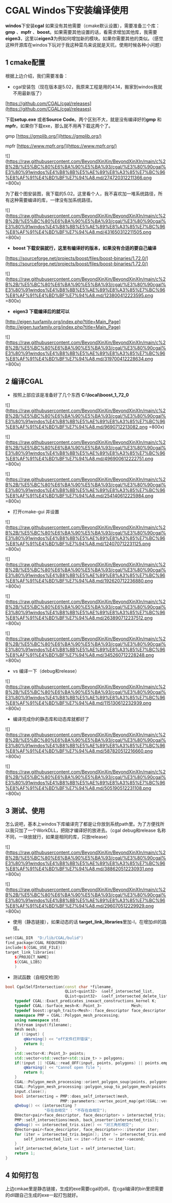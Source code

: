 # CGAL Windos下安装编译使用



**windos**下安装**cgal** 如果没有其他需要（cmake默认设置），需要准备三个库：**gmp**  、**mpfr** 、**boost**。如果需要其他设置的话，看需求增加其他库，我需要**eigen3**，这里以**eigen3**为例如何增加新的模块。如果你需要其他的类似。（感觉这种开源库在windos下玩对于我这种菜鸟来说就是天坑，使用时候各种小问题）


## 1 cmake配置

根据上边介绍，我们需要准备：
- cgal安装包（现在版本是5.02，我原来工程是用的4.14，搬家到windos我就不用最新版了）

[https://github.com/CGAL/cgal/releases](https://github.com/CGAL/cgal/releases)

下载**setup.exe** 或者**Source Code**。两个区别不大，就是没有编译好的**gmp** 和**mpfr**。如果你下载exe，那么就不用再下载这两个了。

gmp  [https://gmplib.org/](https://gmplib.org/)

mpfr [https://www.mpfr.org/](https://www.mpfr.org/)

![](https://raw.githubusercontent.com/BeyondXinXin/BeyondXinXIn/main/c%2B%2B/%E5%BC%80%E6%BA%90%E5%BA%93/cgal/%E3%80%90cgal%E3%80%91windos%E4%B8%8B%E5%AE%89%E8%A3%85%E7%BC%96%E8%AF%91%E4%BD%BF%E7%94%A8.md/274720312211366.png =800x)

为了截个图安装图，我下载的5.02。这里看个人，我不喜欢加一堆系统路径，所有这种需要编译的库，一律没有加系统路径。

![](https://raw.githubusercontent.com/BeyondXinXin/BeyondXinXIn/main/c%2B%2B/%E5%BC%80%E6%BA%90%E5%BA%93/cgal/%E3%80%90cgal%E3%80%91windos%E4%B8%8B%E5%AE%89%E8%A3%85%E7%BC%96%E8%AF%91%E4%BD%BF%E7%94%A8.md/431650312211505.png =800x)

- **boost 下载安装就行，这里有编译好的版本，如果没有合适的要自己编译**

[https://sourceforge.net/projects/boost/files/boost-binaries/1.72.0/](https://sourceforge.net/projects/boost/files/boost-binaries/1.72.0/)


![](https://raw.githubusercontent.com/BeyondXinXin/BeyondXinXIn/main/c%2B%2B/%E5%BC%80%E6%BA%90%E5%BA%93/cgal/%E3%80%90cgal%E3%80%91windos%E4%B8%8B%E5%AE%89%E8%A3%85%E7%BC%96%E8%AF%91%E4%BD%BF%E7%94%A8.md/123800412223595.png =800x)

- **eigen3 下载编译后的就可以**

[http://eigen.tuxfamily.org/index.php?title=Main_Page](http://eigen.tuxfamily.org/index.php?title=Main_Page)

![](https://raw.githubusercontent.com/BeyondXinXin/BeyondXinXIn/main/c%2B%2B/%E5%BC%80%E6%BA%90%E5%BA%93/cgal/%E3%80%90cgal%E3%80%91windos%E4%B8%8B%E5%AE%89%E8%A3%85%E7%BC%96%E8%AF%91%E4%BD%BF%E7%94%A8.md/319700412228634.png =800x)


## 2 编译CGAL
- 按照上部应该是准备好了几个东西  **C:\local\boost_1_72_0**

![](https://raw.githubusercontent.com/BeyondXinXin/BeyondXinXIn/main/c%2B%2B/%E5%BC%80%E6%BA%90%E5%BA%93/cgal/%E3%80%90cgal%E3%80%91windos%E4%B8%8B%E5%AE%89%E8%A3%85%E7%BC%96%E8%AF%91%E4%BD%BF%E7%94%A8.md/9690712213082.png =800x)

![](https://raw.githubusercontent.com/BeyondXinXin/BeyondXinXIn/main/c%2B%2B/%E5%BC%80%E6%BA%90%E5%BA%93/cgal/%E3%80%90cgal%E3%80%91windos%E4%B8%8B%E5%AE%89%E8%A3%85%E7%BC%96%E8%AF%91%E4%BD%BF%E7%94%A8.md/496900612222751.png =800x)

![](https://raw.githubusercontent.com/BeyondXinXin/BeyondXinXIn/main/c%2B%2B/%E5%BC%80%E6%BA%90%E5%BA%93/cgal/%E3%80%90cgal%E3%80%91windos%E4%B8%8B%E5%AE%89%E8%A3%85%E7%BC%96%E8%AF%91%E4%BD%BF%E7%94%A8.md/254140612225984.png =800x)

- 打开cmake-gui 并设置

![](https://raw.githubusercontent.com/BeyondXinXin/BeyondXinXIn/main/c%2B%2B/%E5%BC%80%E6%BA%90%E5%BA%93/cgal/%E3%80%90cgal%E3%80%91windos%E4%B8%8B%E5%AE%89%E8%A3%85%E7%BC%96%E8%AF%91%E4%BD%BF%E7%94%A8.md/124070712231125.png =800x)

![](https://raw.githubusercontent.com/BeyondXinXin/BeyondXinXIn/main/c%2B%2B/%E5%BC%80%E6%BA%90%E5%BA%93/cgal/%E3%80%90cgal%E3%80%91windos%E4%B8%8B%E5%AE%89%E8%A3%85%E7%BC%96%E8%AF%91%E4%BD%BF%E7%94%A8.md/192620712236880.png =800x)

![](https://raw.githubusercontent.com/BeyondXinXin/BeyondXinXIn/main/c%2B%2B/%E5%BC%80%E6%BA%90%E5%BA%93/cgal/%E3%80%90cgal%E3%80%91windos%E4%B8%8B%E5%AE%89%E8%A3%85%E7%BC%96%E8%AF%91%E4%BD%BF%E7%94%A8.md/263890712237512.png =800x)

![](https://raw.githubusercontent.com/BeyondXinXin/BeyondXinXIn/main/c%2B%2B/%E5%BC%80%E6%BA%90%E5%BA%93/cgal/%E3%80%90cgal%E3%80%91windos%E4%B8%8B%E5%AE%89%E8%A3%85%E7%BC%96%E8%AF%91%E4%BD%BF%E7%94%A8.md/345260712228248.png =800x)

- vs 编译一下（debug和release）

![](https://raw.githubusercontent.com/BeyondXinXin/BeyondXinXIn/main/c%2B%2B/%E5%BC%80%E6%BA%90%E5%BA%93/cgal/%E3%80%90cgal%E3%80%91windos%E4%B8%8B%E5%AE%89%E8%A3%85%E7%BC%96%E8%AF%91%E4%BD%BF%E7%94%A8.md/115130612232939.png =800x)

- 编译完成你的静态库和动态库就都好了

![](https://raw.githubusercontent.com/BeyondXinXin/BeyondXinXIn/main/c%2B%2B/%E5%BC%80%E6%BA%90%E5%BA%93/cgal/%E3%80%90cgal%E3%80%91windos%E4%B8%8B%E5%AE%89%E8%A3%85%E7%BC%96%E8%AF%91%E4%BD%BF%E7%94%A8.md/587820512216660.png =800x)

![](https://raw.githubusercontent.com/BeyondXinXin/BeyondXinXIn/main/c%2B%2B/%E5%BC%80%E6%BA%90%E5%BA%93/cgal/%E3%80%90cgal%E3%80%91windos%E4%B8%8B%E5%AE%89%E8%A3%85%E7%BC%96%E8%AF%91%E4%BD%BF%E7%94%A8.md/505190512231108.png =800x)


## 3 测试、使用

怎么说吧，基本上windos下库编译完了都是让你放到系统path里。为了方便找所以我只加了一个WorkDLL，把刚才编译好的放进去。（cgal debug和release 名称不同，一块放就行，如果是相同的库，只放release）

![](https://raw.githubusercontent.com/BeyondXinXin/BeyondXinXIn/main/c%2B%2B/%E5%BC%80%E6%BA%90%E5%BA%93/cgal/%E3%80%90cgal%E3%80%91windos%E4%B8%8B%E5%AE%89%E8%A3%85%E7%BC%96%E8%AF%91%E4%BD%BF%E7%94%A8.md/388620512230931.png =800x)

![](https://raw.githubusercontent.com/BeyondXinXin/BeyondXinXIn/main/c%2B%2B/%E5%BC%80%E6%BA%90%E5%BA%93/cgal/%E3%80%90cgal%E3%80%91windos%E4%B8%8B%E5%AE%89%E8%A3%85%E7%BC%96%E8%AF%91%E4%BD%BF%E7%94%A8.md/296070512229929.png =800x)

- 使用（静态链接），如果动态的话 **target_link_libraries**里加-l，在增加dll的路径。

```cpp
set(CGAL_DIR  "D:/lib/CGAL/bulid")
find_package(CGAL REQUIRED)
include(${CGAL_USE_FILE})
target_link_libraries(
    ${PROJECT_NAME}
    ${CGAL_LIBS}
    )
```
- 测试函数（自相交检测）
```cpp
bool CgalSelfIntersection(const char *filename,
                          QList<quint32>  &self_intersected_list,
                          QList<quint32>  &self_intersected_delete_list) {
    typedef CGAL::Exact_predicates_inexact_constructions_kernel K;
    typedef CGAL::Surface_mesh<K::Point_3>             Mesh;
    typedef boost::graph_traits<Mesh>::face_descriptor face_descriptor;
    namespace PMP = CGAL::Polygon_mesh_processing;
    using namespace std;
    ifstream input(filename);
    Mesh mesh;
    if (!input) {
        qWarning() << "off文件打开错误";
        return 0;
    }
    std::vector<K::Point_3> points;
    std::vector<std::vector<std::size_t> > polygons;
    if(!input || !CGAL::read_OFF(input, points, polygons) || points.empty()) {
        qWarning() << "Cannot open file ";
        return 0;
    }
    CGAL::Polygon_mesh_processing::orient_polygon_soup(points, polygons);
    CGAL::Polygon_mesh_processing::polygon_soup_to_polygon_mesh(points, polygons, mesh);
    input.close();
    bool intersecting = PMP::does_self_intersect(mesh,
                        PMP::parameters::vertex_point_map(get(CGAL::vertex_point, mesh)));
    qDebug() << (intersecting ?
                 "存在自相交" : "不存在自相交");
    QVector<pair<face_descriptor, face_descriptor> > intersected_tris;
    PMP::self_intersections(mesh, back_inserter(intersected_tris));
    qDebug() << intersected_tris.size() << "对三角形相交";
    QVector<pair<face_descriptor, face_descriptor>>::iterator iter;
    for (iter = intersected_tris.begin(); iter != intersected_tris.end(); iter++) {
        self_intersected_list << iter->first << iter->second;
    }
    self_intersected_delete_list = self_intersected_list;
    return 1;
}
```


## 4 如何打包

上边cmkae里是静态链接，生成的exe需要cgal的dll，在cgal编译的bin里把需要的dll跟自己生成的exe一起打包就好。
